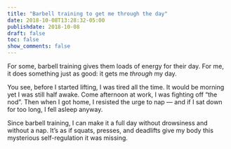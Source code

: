 ```yaml
---
title: "Barbell training to get me through the day"
date: 2018-10-08T13:28:32-05:00
publishdate: 2018-10-08
draft: false
toc: false
show_comments: false
---
```


For some, barbell training gives them loads of energy for their day. For me, it does something just as good: it gets me _through_ my day. 

You see, before I started lifting, I was tired all the time. It would be morning yet I was still half awake. Come afternoon at work, I was fighting off “the nod”. Then when I got home, I resisted the urge to nap — and if I sat down for too long, I fell asleep anyway. 

Since barbell training, I can make it a full day without drowsiness and without a nap. It’s as if squats, presses, and deadlifts give my body this mysterious self-regulation it was missing.
